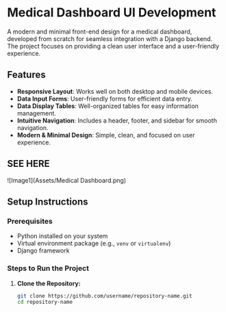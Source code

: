# Medical Dashboard UI Development

A modern and minimal front-end design for a medical dashboard, developed from scratch for seamless integration with a Django backend. The project focuses on providing a clean user interface and a user-friendly experience.

## Features

- **Responsive Layout**: Works well on both desktop and mobile devices.
- **Data Input Forms**: User-friendly forms for efficient data entry.
- **Data Display Tables**: Well-organized tables for easy information management.
- **Intuitive Navigation**: Includes a header, footer, and sidebar for smooth navigation.
- **Modern & Minimal Design**: Simple, clean, and focused on user experience.

## SEE HERE

![Image1](Assets/Medical Dashboard.png)





## Setup Instructions

### Prerequisites

- Python installed on your system
- Virtual environment package (e.g., `venv` or `virtualenv`)
- Django framework

### Steps to Run the Project

1. **Clone the Repository:**
   ```bash
   git clone https://github.com/username/repository-name.git
   cd repository-name
